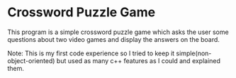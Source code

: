 # Crossword Puzzle Game

This program is a simple crossword puzzle game which asks the user some questions about two video games 
and display the answers on the board.

Note: This is my first code experience so I tried to keep it simple(non-object-oriented) but used as many c++ features as I could and explained them.


